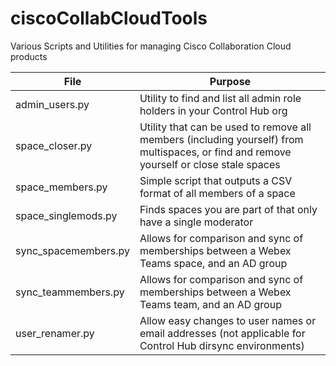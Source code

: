 # ciscoCollabCloudTools
Various Scripts and Utilities for managing Cisco Collaboration Cloud products

File | Purpose
--- | ---
admin_users.py | Utility to find and list all admin role holders in your Control Hub org
space_closer.py | Utility that can be used to remove all members (including yourself) from multispaces, or find and remove yourself or close stale spaces
space_members.py | Simple script that outputs a CSV format of all members of a space
space_singlemods.py | Finds spaces you are part of that only have a single moderator
sync_spacemembers.py | Allows for comparison and sync of memberships between a Webex Teams space, and an AD group
sync_teammembers.py | Allows for comparison and sync of memberships between a Webex Teams team, and an AD group
user_renamer.py | Allow easy changes to user names or email addresses (not applicable for Control Hub dirsync environments)
